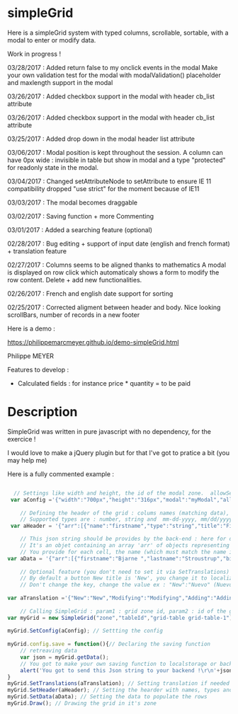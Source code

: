 # simpleGrid

Here is a simpleGrid system with typed columns, scrollable, sortable, with a modal to enter or modify data.

Work in progress !

03/28/2017 : Added return false to my onclick events in the modal 
             Make your own validation test for the modal with modalValidation() 
			 placeholder and maxlength support in the modal

03/26/2017 : Added checkbox support in the modal with header cb_list attribute

03/26/2017 : Added checkbox support in the modal with header cb_list attribute

03/25/2017 : Added drop down in the modal header list attribute

03/06/2017 : Modal position is kept throughout the session. A column can have 0px wide : invisible in table but show in modal and a type "protected" for readonly state in the modal.

03/04/2017 : Changed setAttributeNode to setAttribute to ensure IE 11 compatibility dropped "use strict" for the moment because of IE11

03/03/2017 : The modal becomes draggable

03/02/2017 : Saving function + more Commenting

03/01/2017 : Added a searching feature (optional)

02/28/2017 : Bug editing + support of input date (english and french format) + translation feature 

02/27/2017 : Columns seems to be aligned thanks to mathematics 
A modal is displayed on row click which automaticaly shows a form to modify the row content.
Delete + add new functionalities.

02/26/2017 : French and english date support for sorting

02/25/2017 : Corrected aligment between header and body. Nice looking scrollBars, number of records in a new footer

Here is a demo :

https://philippemarcmeyer.github.io/demo-simpleGrid.html

Philippe MEYER

Features to develop :

- Calculated fields : for instance price * quantity = to be paid


# Description

SimpleGrid was written in pure javascript with no dependency, for the exercice !

I would love to make a jQuery plugin but for that I've got to pratice a bit (you may help me)

Here is a fully commented example :

```javascript

  // Settings like width and height, the id of the modal zone.  allowSearch gives you a search field
 var aConfig ='{"width":"700px","height":"316px","modal":"myModal","allowSearch":"yes"}';
    
    // Defining the header of the grid : colums names (matching data), types , titles and width
    // Supported types are : number, string and  mm-dd-yyyy, mm/dd/yyyy, dd-mm-yyyy, dd/mm/yyyy
 var aHeader = '{"arr":[{"name":"firstname","type":"string","title":"First name","width":"200px"},{"name":"lastname","type":"string","title":"Last name","width":"200px"},{"name":"birthdate","type":"mm-dd-yyyy","title":"Birthdate","width":"150px"},{"name":"langage","type":"string","title":"Langage","width":"150px"}]}';

    // This json string should be provides by the back-end : here for demonstration purpose
    // It's an objet containing an array 'arr' of objects representing the rows of our grid
    // You provide for each cell, the name (which must match the name in the header) and the value
var aData = '{"arr":[{"firstname":"Bjarne ","lastname":"Stroustrup","birthdate":"12-30-1950","langage":"C++"},{"firstname":"Denis","lastname":"Ritchie","birthdate":"09-09-1941","langage":"C"},{"firstname":"Kenneth","lastname":"Thompson","birthdate":"02-04-1943","langage":"Go"},{"firstname":"James","lastname":"Gosling","birthdate":"05-19-1955","langage":"Java"},{"firstname":"Brendan ","lastname":"Eich","birthdate":"07-04-1961","langage":"Javascript"},{"firstname":"Guido","lastname":"Van Rossum","birtdate":"01-31-1956","langage":"Python"},{"firstname":"Yukihiro","lastname":"Matsumoto","birthdate":"04-14-1965","langage":"Ruby"},{"firstname":"Roberto","lastname":"Lerusalimschy","birthdate":"05-21-1960","langage":"Lua"},{"firstname":"Rasmus","lastname":"Lerdorf","birthdate":"11-22-1968","langage":"Php"},{"firstname":"Jean","lastname":"Ichbiah","birthdate":"03-25-1940","langage":"Ada"}]}';
    
    // Optional feature (you don't need to set it via SetTranslations)
    // By default a button New title is 'New', you change it to localize or just to provide another title like "Add" 
    // Don't change the key, change the value ex : "New":"Nuevo" (Nuevo is new in spanish)
    
var aTranslation ='{"New":"New","Modifying":"Modifying","Adding":"Adding","Delete":"Delete","Cancel":"Cancel","Validate":"Validate","Search":"Search","Save":"Save"}';
    
    // Calling SimpleGrid : param1 : grid zone id, param2 : id of the grid itself, param3 : grid class (I propose grid-table grid-table-1 but you may write your own css)
var myGrid = new SimpleGrid("zone","tableId","grid-table grid-table-1");
    
myGrid.SetConfig(aConfig); // Settting the config
    
myGrid.config.save = function(){// Declaring the saving function
    // retreaving data
    var json = myGrid.getData();
    // You got to make your own saving function to localstorage or back-end !
    alert('You got to send this Json string to your backend !\r\n'+json);
}
myGrid.SetTranslations(aTranslation); // Setting translation if needed    
myGrid.SetHeader(aHeader); // Setting the hearder with names, types and width
myGrid.SetData(aData); // Setting the data to populate the rows
myGrid.Draw(); // Drawing the grid in it's zone 


```








